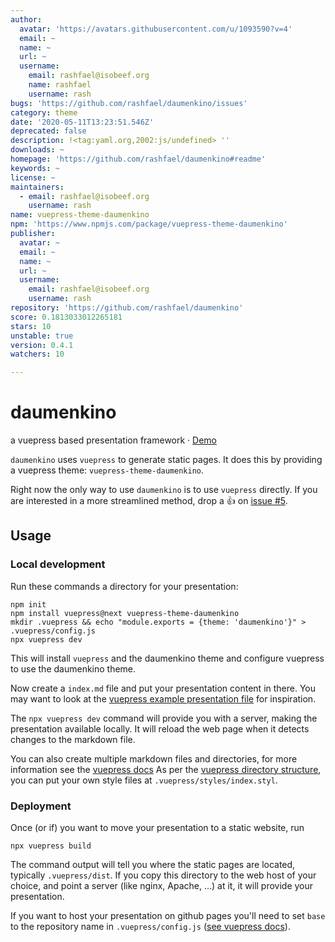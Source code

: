 ```yaml
---
author:
  avatar: 'https://avatars.githubusercontent.com/u/1093590?v=4'
  email: ~
  name: ~
  url: ~
  username:
    email: rashfael@isobeef.org
    name: rashfael
    username: rash
bugs: 'https://github.com/rashfael/daumenkino/issues'
category: theme
date: '2020-05-11T13:23:51.546Z'
deprecated: false
description: !<tag:yaml.org,2002:js/undefined> ''
downloads: ~
homepage: 'https://github.com/rashfael/daumenkino#readme'
keywords: ~
license: ~
maintainers:
  - email: rashfael@isobeef.org
    username: rash
name: vuepress-theme-daumenkino
npm: 'https://www.npmjs.com/package/vuepress-theme-daumenkino'
publisher:
  avatar: ~
  email: ~
  name: ~
  url: ~
  username:
    email: rashfael@isobeef.org
    username: rash
repository: 'https://github.com/rashfael/daumenkino'
score: 0.1813033012265181
stars: 10
unstable: true
version: 0.4.1
watchers: 10

---
```


# daumenkino

a vuepress based presentation framework · [Demo](https://daumenkino.rash.codes)

`daumenkino` uses `vuepress` to generate static pages. It does this by providing a vuepress theme: `vuepress-theme-daumenkino`.

Right now the only way to use `daumenkino` is to use `vuepress` directly.
If you are interested in a more streamlined method, drop a :+1: on [issue #5](../../issues/5).

## Usage

### Local development

Run these commands a directory for your presentation:

```
npm init
npm install vuepress@next vuepress-theme-daumenkino
mkdir .vuepress && echo "module.exports = {theme: 'daumenkino'}" > .vuepress/config.js
npx vuepress dev
```

This will install `vuepress` and the daumenkino theme and configure vuepress to use the daumenkino theme.

Now create a `index.md` file and put your presentation content in there. You may want to look at the [vuepress example
presentation file](https://raw.githubusercontent.com/rashfael/daumenkino/master/docs/index.md) for inspiration.

The `npx vuepress dev` command will provide you with a server, making the presentation available locally. It will reload
the web page when it detects changes to the markdown file.

You can also create multiple markdown files and directories, for more information see the [vuepress docs](https://v1.vuepress.vuejs.org/)
As per the [vuepress directory structure](https://v1.vuepress.vuejs.org/guide/directory-structure.html), you can put
your own style files at `.vuepress/styles/index.styl`.


### Deployment

Once (or if) you want to move your presentation to a static website, run

```
npx vuepress build
```

The command output will tell you where the static pages are located, typically `.vuepress/dist`. If you copy this
directory to the web host of your choice, and point a server (like nginx, Apache, …) at it, it will provide your
presentation.

If you want to host your presentation on github pages you'll need to set `base` to the repository name in `.vuepress/config.js` ([see vuepress docs](https://v1.vuepress.vuejs.org/config/#base)).
